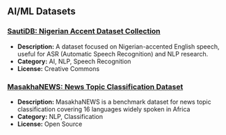 ## AI/ML Datasets

### [SautiDB: Nigerian Accent Dataset Collection](https://zenodo.org/records/7646394)
- **Description:** A dataset focused on Nigerian-accented English speech, useful for ASR (Automatic Speech Recognition) and NLP research.  
- **Category:** AI, NLP, Speech Recognition  
- **License:** Creative Commons

### [MasakhaNEWS: News Topic Classification Dataset](https://huggingface.co/datasets/masakhane/masakhanews)
- **Description:** MasakhaNEWS is a benchmark dataset for news topic classification covering 16 languages widely spoken in Africa
- **Category:** NLP, Classification  
- **License:** Open Source

